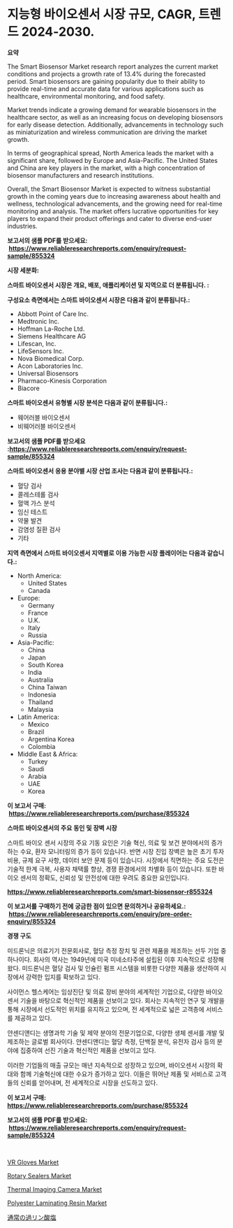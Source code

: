 <p><h1>지능형 바이오센서 시장 규모, CAGR, 트렌드 2024-2030.</h1></p><p><strong>요약</strong></p>
<p><p>The Smart Biosensor Market research report analyzes the current market conditions and projects a growth rate of 13.4% during the forecasted period. Smart biosensors are gaining popularity due to their ability to provide real-time and accurate data for various applications such as healthcare, environmental monitoring, and food safety.</p><p>Market trends indicate a growing demand for wearable biosensors in the healthcare sector, as well as an increasing focus on developing biosensors for early disease detection. Additionally, advancements in technology such as miniaturization and wireless communication are driving the market growth.</p><p>In terms of geographical spread, North America leads the market with a significant share, followed by Europe and Asia-Pacific. The United States and China are key players in the market, with a high concentration of biosensor manufacturers and research institutions.</p><p>Overall, the Smart Biosensor Market is expected to witness substantial growth in the coming years due to increasing awareness about health and wellness, technological advancements, and the growing need for real-time monitoring and analysis. The market offers lucrative opportunities for key players to expand their product offerings and cater to diverse end-user industries.</p></p>
<p><strong>보고서의 샘플 PDF를 받으세요: &nbsp;<a href="https://www.reliableresearchreports.com/enquiry/request-sample/855324">https://www.reliableresearchreports.com/enquiry/request-sample/855324</a></strong></p>
<p><strong>시장 세분화:</strong></p>
<p><strong> 스마트 바이오센서 시장은 개요, 배포, 애플리케이션 및 지역으로 더 분류됩니다. :</strong></p>
<p><strong>구성요소 측면에서는 스마트 바이오센서 시장은 다음과 같이 분류됩니다.:</strong></p>
<p><ul><li>Abbott Point of Care Inc.</li><li>Medtronic Inc.</li><li>Hoffman La-Roche Ltd.</li><li>Siemens Healthcare AG</li><li>Lifescan, Inc.</li><li>LifeSensors Inc.</li><li>Nova Biomedical Corp.</li><li>Acon Laboratories Inc.</li><li>Universal Biosensors</li><li>Pharmaco-Kinesis Corporation</li><li>Biacore</li></ul></p>
<p><strong> 스마트 바이오센서 유형별 시장 분석은 다음과 같이 분류됩니다.:</strong></p>
<p><ul><li>웨어러블 바이오센서</li><li>비웨어러블 바이오센서</li></ul></p>
<p><strong>보고서의 샘플 PDF를 받으세요 :<a href="https://www.reliableresearchreports.com/enquiry/request-sample/855324">https://www.reliableresearchreports.com/enquiry/request-sample/855324</a></strong></p>
<p><strong> 스마트 바이오센서 응용 분야별 시장 산업 조사는 다음과 같이 분류됩니다.:</strong></p>
<p><ul><li>혈당 검사</li><li>콜레스테롤 검사</li><li>혈액 가스 분석</li><li>임신 테스트</li><li>약물 발견</li><li>감염성 질환 검사</li><li>기타</li></ul></p>
<p><strong>지역 측면에서 스마트 바이오센서 지역별로 이용 가능한 시장 플레이어는 다음과 같습니다.:</strong></p>
<p><ul>
    <li>
        North America:
        <ul>
            <li>United States</li>
            <li>Canada</li>
        </ul>
    </li>
    <li>
        Europe:
        <ul>
            <li>Germany</li>
            <li>France</li>
            <li>U.K.</li>
            <li>Italy</li>
            <li>Russia</li>
        </ul>
    </li>
    <li>
        Asia-Pacific:
        <ul>
            <li>China</li>
            <li>Japan</li>
            <li>South Korea</li>
            <li>India</li>
            <li>Australia</li>
            <li>China Taiwan</li>
            <li>Indonesia</li>
            <li>Thailand</li>
            <li>Malaysia</li>
        </ul>
    </li>
    <li>
        Latin America:
        <ul>
            <li>Mexico</li>
            <li>Brazil</li>
            <li>Argentina Korea</li>
            <li>Colombia</li>
        </ul>
    </li>
    <li>
        Middle East & Africa:
        <ul>
            <li>Turkey</li>
            <li>Saudi</li>
            <li>Arabia</li>
            <li>UAE</li>
            <li>Korea</li>
        </ul>
    </li>
    </ul></p>
<p><strong>이 보고서 구매: &nbsp;<a href="https://www.reliableresearchreports.com/purchase/855324">https://www.reliableresearchreports.com/purchase/855324</a></strong></p>
<p><strong>스마트 바이오센서의 주요 동인 및 장벽 시장</strong></p>
<p><p>스마트 바이오 센서 시장의 주요 기동 요인은 기술 혁신, 의료 및 보건 분야에서의 증가하는 수요, 환자 모니터링의 증가 등이 있습니다. 반면 시장 진입 장벽은 높은 초기 투자 비용, 규제 요구 사항, 데이터 보안 문제 등이 있습니다. 시장에서 직면하는 주요 도전은 기술적 한계 극복, 사용자 채택률 향상, 경쟁 환경에서의 차별화 등이 있습니다. 또한 바이오 센서의 정확도, 신뢰성 및 안전성에 대한 우려도 중요한 요인입니다.</p></p>
<p><strong><a href="https://www.reliableresearchreports.com/smart-biosensor-r855324">https://www.reliableresearchreports.com/smart-biosensor-r855324</a></strong></p>
<p><strong>이 보고서를 구매하기 전에 궁금한 점이 있으면 문의하거나 공유하세요.: &nbsp;<a href="https://www.reliableresearchreports.com/enquiry/pre-order-enquiry/855324">https://www.reliableresearchreports.com/enquiry/pre-order-enquiry/855324</a></strong></p>
<p><strong>경쟁 구도</strong></p>
<p><p>미드론닉은 의료기기 전문회사로, 혈당 측정 장치 및 관련 제품을 제조하는 선두 기업 중 하나이다. 회사의 역사는 1949년에 미국 미네소타주에 설립된 이후 지속적으로 성장해왔다. 미드론닉은 혈당 검사 및 인슐린 펌프 시스템을 비롯한 다양한 제품을 생산하여 시장에서 강력한 입지를 확보하고 있다.</p><p>사이먼스 헬스케어는 임상진단 및 의료 장비 분야의 세계적인 기업으로, 다양한 바이오센서 기술을 바탕으로 혁신적인 제품을 선보이고 있다. 회사는 지속적인 연구 및 개발을 통해 시장에서 선도적인 위치를 유지하고 있으며, 전 세계적으로 넓은 고객층에 서비스를 제공하고 있다.</p><p>얀센디앤디는 생명과학 기술 및 제약 분야의 전문기업으로, 다양한 생체 센서를 개발 및 제조하는 글로벌 회사이다. 얀센디앤디는 혈당 측정, 단백질 분석, 유전자 검사 등의 분야에 집중하여 선진 기술과 혁신적인 제품을 선보이고 있다.</p><p>이러한 기업들의 매출 규모는 매년 지속적으로 성장하고 있으며, 바이오센서 시장의 확대와 함께 기술혁신에 대한 수요가 증가하고 있다. 이들은 뛰어난 제품 및 서비스로 고객들의 신뢰를 얻어내며, 전 세계적으로 시장을 선도하고 있다.</p></p>
<p><strong>이 보고서 구매: &nbsp; <a href="https://www.reliableresearchreports.com/purchase/855324">https://www.reliableresearchreports.com/purchase/855324</a></strong></p>
<p><strong>보고서의 샘플 PDF를 받으세요: &nbsp;<a href="https://www.reliableresearchreports.com/enquiry/request-sample/855324">https://www.reliableresearchreports.com/enquiry/request-sample/855324</a></strong><strong></strong></p>
<p>&nbsp;</p>
<p><p><a href="https://www.linkedin.com/pulse/vr-gloves-market-research-report-its-history-forecast-2024-tw0ue?trackingId=EtNJX5R1nUxtNVxMBvvj%2Fg%3D%3D">VR Gloves Market</a></p><p><a href="https://view.publitas.com/reportprime-1/rotary-sealers-market-the-key-to-successful-business-strategy-forecast-till-2031/">Rotary Sealers Market</a></p><p><a href="https://github.com/vimar16th/Market-Research-Report-List-4/blob/main/thermal-imaging-camera-market.md">Thermal Imaging Camera Market</a></p><p><a href="https://issuu.com/reportprime-2/docs/polyester-laminating-resin-market-size-2030.pptx">Polyester Laminating Resin Market</a></p><p><a href="https://github.com/mathieurico66/Market-Research-Report-List-1/blob/main/156888729892.md">通常の過リン酸塩</a></p></p>